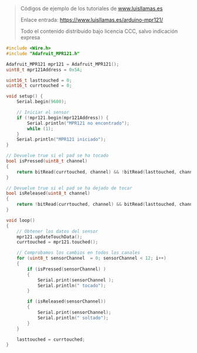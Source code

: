 > Códigos de ejemplo de los tutoriales de www.luisllamas.es
>
> Enlace entrada: https://www.luisllamas.es/arduino-mpr121/
>
> Todo el contenido distribuido bajo licencia CCC, salvo indicación expresa

```cpp
#include <Wire.h>
#include "Adafruit_MPR121.h"

Adafruit_MPR121 mpr121 = Adafruit_MPR121();
uint8_t mpr121Address = 0x5A;

uint16_t lasttouched = 0;
uint16_t currtouched = 0;

void setup() {
	Serial.begin(9600);

	// Iniciar el sensor
	if (!mpr121.begin(mpr121Address)) {
		Serial.println("MPR121 no encontrado");
		while (1);
	}
	Serial.println("MPR121 iniciado");
}

// Devuelve true si el pad se ha tocado
bool isPressed(uint8_t channel)
{
	return bitRead(currtouched, channel) && !bitRead(lasttouched, channel)
}

// Devuelve true si el pad se ha dejado de tocar
bool isReleased(uint8_t channel)
{
	return !bitRead(currtouched, channel) && bitRead(lasttouched, channel)
}

void loop()
{
	// Obtener los datos del sensor
	mpr121.updateTouchData();
	currtouched = mpr121.touched();

	// Comprobamos los cambios en todos los canales
	for (uint8_t sensorChannel  = 0; sensorChannel < 12; i++) 
	{
		if (isPressed(sensorChannel) ) 
		{
			Serial.print(sensorChannel ); 
			Serial.println(" tocado");
		}

		if (isReleased(sensorChannel))
		{
			Serial.print(sensorChannel); 
			Serial.println(" soltado");
		}
	}

	lasttouched = currtouched;
}
```